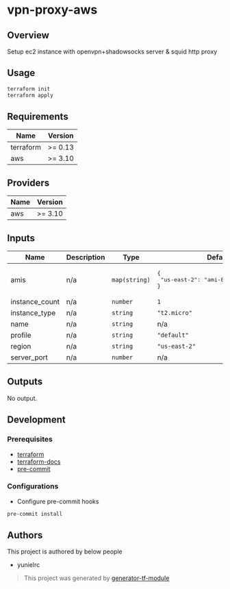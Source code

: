 # vpn-proxy-aws

## Overview

Setup ec2 instance with openvpn+shadowsocks server &amp; squid http proxy

## Usage

```sh
terraform init
terraform apply
```

<!-- BEGINNING OF PRE-COMMIT-TERRAFORM DOCS HOOK -->

## Requirements

| Name      | Version |
| --------- | ------- |
| terraform | >= 0.13 |
| aws       | >= 3.10 |

## Providers

| Name | Version |
| ---- | ------- |
| aws  | >= 3.10 |

## Inputs

| Name           | Description | Type          | Default                                                    | Required |
| -------------- | ----------- | ------------- | ---------------------------------------------------------- | :------: |
| amis           | n/a         | `map(string)` | <pre>{<br> "us-east-2": "ami-01237fce26136c8cc"<br>}</pre> |    no    |
| instance_count | n/a         | `number`      | `1`                                                        |    no    |
| instance_type  | n/a         | `string`      | `"t2.micro"`                                               |    no    |
| name           | n/a         | `string`      | n/a                                                        |   yes    |
| profile        | n/a         | `string`      | `"default"`                                                |    no    |
| region         | n/a         | `string`      | `"us-east-2"`                                              |    no    |
| server_port    | n/a         | `number`      | n/a                                                        |   yes    |

## Outputs

No output.

<!-- END OF PRE-COMMIT-TERRAFORM DOCS HOOK -->

## Development

### Prerequisites

- [terraform](https://learn.hashicorp.com/terraform/getting-started/install#installing-terraform)
- [terraform-docs](https://github.com/segmentio/terraform-docs)
- [pre-commit](https://pre-commit.com/#install)

### Configurations

- Configure pre-commit hooks

```sh
pre-commit install
```

## Authors

This project is authored by below people

- yunielrc

> This project was generated by [generator-tf-module](https://github.com/sudokar/generator-tf-module)
